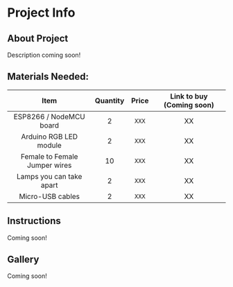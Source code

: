 # Project Info
## About Project
Description coming soon!

## Materials Needed:
| Item     | Quantity      | Price | Link to buy (Coming soon)    |
| :------------: |   :---:       | :--------: | :-----:|
| ESP8266 / NodeMCU board      | 2         | `XXX`   | XX|
| Arduino RGB LED module      | 2         | `XXX`   | XX|
| Female to Female Jumper wires      | 10       | `XXX`  | XX |
| Lamps you can take apart      | 2         | `XXX`  | XX |
| Micro-USB cables      | 2         | `XXX`  | XX |

## Instructions
Coming soon!

## Gallery
Coming soon!
